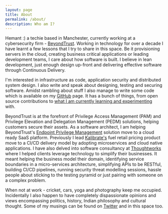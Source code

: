 ```yaml
---
layout: page
title: About
permalink: /about/
description: Who am I?
---
```


Hemant :) a techie based in Manchester, currently working at a cybersecurity firm - [BeyondTrust](https://www.beyondtrust.com). Working in technology for over a decade I have learnt a few lessons that I try to share in this space. Be it provisioning servers in the cloud, creating business critical applications or leading development teams, I care about how software is built. I believe in lean development, just enough design up-front and delivering effective software through Continuous Delivery.

I'm interested in infrastructure as code, application security and distributed system design. I also write and speak about designing, testing and securing software. Amidst rambling about stuff I also manage to write some code which is available on my [GitHub](https://github.com/hemantksingh) page. It has a bunch of things, from open source contributions to [what I am currently learning and experimenting](https://github.com/hemantksingh/messup-learn) with.

BeyondTrust is at the forefront of Privilege Access Management (PAM) and Privilege Elevation and Delegation Management (PEDM) solutions, helping customers secure their assets. As a software architect, I am helping BeyondTrust's [Endpoint Privilege Management](https://www.beyondtrust.com/solutions) solution move to a cloud ready SaaS platform.  Previously I lead [Kalibrate's](https://www.kalibrate.com) fuel retail pricing product move to a CI/CD delivery model by adopting microservices and cloud native applications. I have also delved into software consultancy at [Thoughtworks](https://thoughtworks.com) where I helped clients leverage technology to simplify their businesses. It meant helping the business model their domain, identifying service boundaries in a micro-services architecture, simplifying APIs to be RESTful, building CI/CD pipelines, running security threat modelling sessions, hassle people about sticking to the testing pyramid or just pairing with someone on a complex problem.

When not at work - cricket, cars, yoga and photography keep me occupied. Incidentally I also happen to have completely dispassionate opinions and views encompassing politics, history, Indian philosophy and cultural thought. Some of my musings can be found on [Twitter](https://twitter.com/_hemantksingh) and in this space too.
